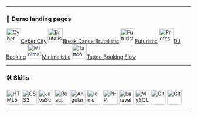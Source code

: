 
---

### 🚀 Demo landing pages 
<a href="https://artgolwebdev.github.io/LP01/" target="_blank"> <img src="https://artgolwebdev.github.io/LP01/assets/cyber-brutal-logo-D13A41n5.svg" width="40" title="Cyber City"/>Cyber City</a>
<a href="https://artgolwebdev.github.io/LP02/" target="_blank"> <img src="https://artgolwebdev.github.io/LP02/favicon.svg" width="40" title="Brutalistic"/>Break Dance Brutalistic</a>
<a href="https://artgolwebdev.github.io/LP03/" target="_blank"> <img src="https://artgolwebdev.github.io/LP03/favicon.svg" width="40" title="Futuristic"/>Futuristic</a>
<a href="https://artgolwebdev.github.io/LP04/" target="_blank"> <img src="https://artgolwebdev.github.io/LP04/favicon.svg" width="40" title="Professional"/>DJ Booking</a>
<a href="https://artgolwebdev.github.io/LP05/" target="_blank"> <img src="https://artgolwebdev.github.io/LP05/favicon.svg" width="40" title="Minimalistic"/>Minimalistic</a>
<a href="https://artgolwebdev.github.io/LP07/" target="_blank"> <img src="https://artgolwebdev.github.io/LP07/favicon.svg" width="40" title="Tattoo Booking Flow"/>Tattoo Booking Flow</a>

---

### 🛠 Skills  

<p>
  <img src="https://cdn.simpleicons.org/html5" width="40" title="HTML5"/>
  <img src="https://cdn.simpleicons.org/css" width="40" title="CSS3"/>
  <img src="https://cdn.simpleicons.org/javascript/F7DF1E" width="40" title="JavaScript"/>
  <img src="https://cdn.simpleicons.org/react/61DAFB" width="40" title="React"/>
  <img src="https://cdn.simpleicons.org/angular/FF2D20" width="40" title="Angular"/>
  <img src="https://cdn.simpleicons.org/ionic" width="40" title="Ionic"/>
  <img src="https://cdn.simpleicons.org/php/777BB4" width="40" title="PHP"/>
  <img src="https://cdn.simpleicons.org/laravel/FF2D20" width="40" title="Laravel"/>
  <img src="https://cdn.simpleicons.org/mysql/4479A1" width="40" title="MySQL"/>
  <img src="https://cdn.simpleicons.org/git" width="40" title="Git"/>
  <img src="https://cdn.simpleicons.org/linux" width="40" title="Git"/>
</p>

---
